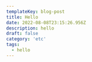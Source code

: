 ```yaml
---
templateKey: blog-post
title: Hello
date: 2022-08-08T23:15:26.956Z
description: hello
draft: false
category: 'etc'
tags:
  - hello
---
```

